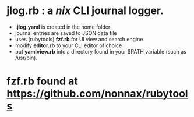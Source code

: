 # jlog.rb : a *nix* CLI journal logger.
- **.jlog.yaml** is created in the home folder
- journal entries are saved to JSON data file
- uses (rubytools) **fzf.rb** for UI view and search engine  
- modify **editor.rb** to your CLI editor of choice
- put **yamlview.rb** into a directory found in your $PATH variable (such as /usr/bin).

# fzf.rb found at https://github.com/nonnax/rubytools
